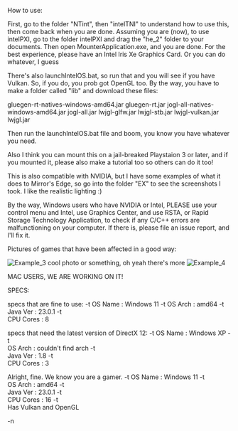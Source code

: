 How to use:

First, go to the folder "NTint", then "intelTNI" to understand how to use this, then come back when you are done. Assuming you are (now), to use intelPXI, go to the folder intelPXI and drag the "he_2" folder to your documents. Then open MounterApplication.exe, and you are done. For the best experience, please have an Intel Iris Xe Graphics Card. Or you can do whatever, I guess

There's also launchIntelOS.bat, so run that and you will see if you have Vulkan. So, if you do, you prob got OpenGL too.
By the way, you have to make a folder called "lib" and download these files:

gluegen-rt-natives-windows-amd64.jar
gluegen-rt.jar
jogl-all-natives-windows-amd64.jar
jogl-all.jar
lwjgl-glfw.jar
lwjgl-stb.jar
lwjgl-vulkan.jar
lwjgl.jar

Then run the launchIntelOS.bat file and boom, you know you have whatever you need.

Also I think you can mount this on a jail-breaked Playstaion 3 or later, and if you mounted it, please also make a tutorial too so others can do it too!

This is also compatible with NVIDIA, but I have some examples of what it does to Mirror's Edge, so go into the folder "EX" to see the screenshots I took.
I like the realistic lighting :)

By the way, Windows users who have NVIDIA or Intel, PLEASE use your control menu and Intel, use Graphics Center, and use RSTA, or Rapid Storage Technology Application, to check if any C/C++ errors are malfunctioning on your computer. 
If there is, please file an issue report, and I'll fix it.

Pictures of games that have been affected in a good way:

![Example_3](https://github.com/user-attachments/assets/3e329782-82a6-4810-b4e9-9c4e5d439e5f)
cool photo or something, oh yeah there's more
![Example_4](https://github.com/user-attachments/assets/26bd54bf-3a24-4ff6-93a1-356b0a3740a0)

MAC USERS, WE ARE WORKING ON IT!


SPECS:
 
specs that are fine to use:
-t
      OS Name   : Windows 11
-t
      OS Arch   : amd64
-t      
      Java Ver   : 23.0.1
-t      
      CPU Cores : 8

specs that need the latest version of DirectX 12:
-t
      OS Name   : Windows XP
-t      
      OS Arch   : couldn't find arch
-t      
      Java Ver  : 1.8
-t    
      CPU Cores  : 3

Alright, fine. We know you are a gamer.
-t
      OS Name   : Windows 11
-t     
      OS Arch   : amd64
-t      
      Java Ver   : 23.0.1
-t      
      CPU Cores : 16
-t      
      Has Vulkan and OpenGL
      
-n

